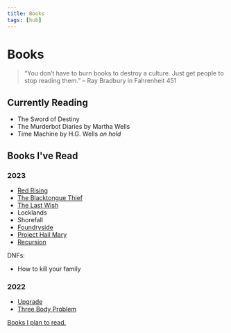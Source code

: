 ```yaml
---
title: Books
tags: [hub]
---
```


# Books

> “You don’t have to burn books to destroy a culture. Just get people to stop reading them.” – Ray Bradbury in Fahrenheit 451

## Currently Reading

- The Sword of Destiny
- The Murderbot Diaries by Martha Wells
- Time Machine by H.G. Wells *on hold*

## Books I've Read

### 2023

- [Red Rising](jhb5-book-red-rising.md)
- [The Blacktongue Thief](92vv-book-the-blacktongue-thief.md)
- [The Last Wish](2vjy-book-the-last-wish.md)
- Locklands
- Shorefall
- [Foundryside](4x3x-book-foundryside.md)
- [Project Hail Mary](hyqv-book-project-hail-mary.md)
- [Recursion](5zru-book-recursion.md)

DNFs:
- How to kill your family

### 2022

- [Upgrade](6lcm-book-upgrade.md)
- [Three Body Problem](74u3-book-three-body-problem.md)

[Books I plan to read.](https://www.goodreads.com/review/list/161626394-daylin-morgan?shelf=to-read)
